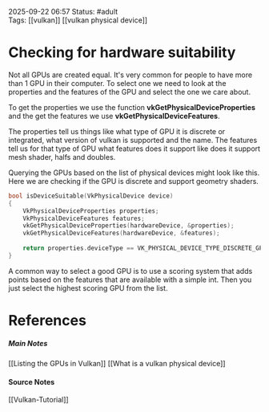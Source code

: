 2025-09-22 06:57
Status: #adult  
Tags: [[vulkan]] [[vulkan physical device]]
# Checking for hardware suitability

Not all GPUs are created equal. It's very common for people to have more than 1 GPU in their computer. To select one we need to look at the properties and the features of the GPU and select the one we care about.

To get the properties we use the function **vkGetPhysicalDeviceProperties** and the get the features we use **vkGetPhysicalDeviceFeatures**. 

The properties tell us things like what type of GPU it is discrete or integrated, what version of vulkan is supported and the name. The features tell us for that type of GPU what features does it support like does it support mesh shader, halfs and doubles.

Querying the GPUs based on the list of physical devices might look like this. Here we are checking if the GPU is discrete and support geometry shaders.

```c++
bool isDeviceSuitable(VkPhysicalDevice device)
{
	VkPhysicalDeviceProperties properties;
	VkPhysicalDeviceFeatures features;
	vkGetPhysicalDeviceProperties(hardwareDevice, &properties);
	vkGetPhysicalDeviceFeatures(hardwareDevice, &features);
	
	return properties.deviceType == VK_PHYSICAL_DEVICE_TYPE_DISCRETE_GPU && features.geometryShader;
}
```

A common way to select a good GPU is to use a scoring system that adds points based on the features that are available with a simple int. Then you just select the highest scoring GPU from the list.
# References
##### Main Notes
[[Listing the GPUs in Vulkan]]
[[What is a vulkan physical device]]
#### Source Notes
[[Vulkan-Tutorial]]